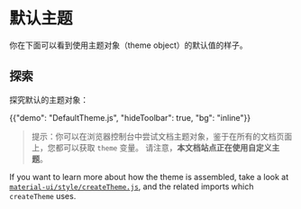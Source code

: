 # 默认主题

<p class="description">你在下面可以看到使用主题对象（theme object）的默认值的样子。</p>

## 探索

探究默认的主题对象：

{{"demo": "DefaultTheme.js", "hideToolbar": true, "bg": "inline"}}

> 提示：你可以在浏览器控制台中尝试文档主题对象，鉴于在所有的文档页面上，您都可以获取 `theme` 变量。 请注意，**本文档站点正在使用自定义主题**。

<!-- #default-branch-switch -->

If you want to learn more about how the theme is assembled, take a look at [`material-ui/style/createTheme.js`](https://github.com/mui/material-ui/blob/HEAD/packages/mui-material/src/styles/createTheme.js), and the related imports which `createTheme` uses.
